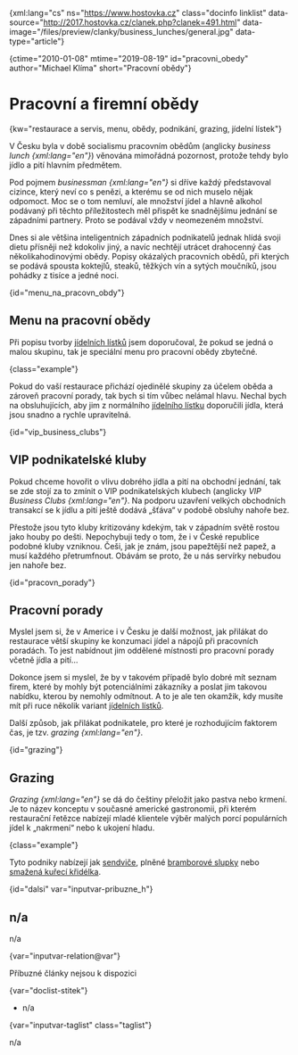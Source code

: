 
{xml:lang="cs" ns="https://www.hostovka.cz" class="docinfo linklist" data-source="http://2017.hostovka.cz/clanek.php?clanek=491.html" data-image="/files/preview/clanky/business_lunches/general.jpg" data-type="article"}

{ctime="2010-01-08" mtime="2019-08-19" id="pracovni_obedy" author="Michael Klíma" short="Pracovní obědy"}

# Pracovní a firemní obědy

<!-- generated attribute kw by user_updatekw.sh on 2020-07-05, do not edit -->

{kw="restaurace a servis, menu, obědy, podnikání, grazing, jídelní lístek"}

V Česku byla v době socialismu pracovním obědům (anglicky _business lunch {xml:lang="en"}_) věnována mimořádná pozornost, protože tehdy bylo jídlo a pití hlavním předmětem.

Pod pojmem _businessman {xml:lang="en"}_ si dříve každý představoval cizince, který neví co s penězi, a kterému se od nich muselo nějak odpomoct. Moc se o tom nemluví, ale množství jídel a hlavně alkohol podávaný při těchto příležitostech měl přispět ke snadnějšímu jednání se západními partnery. Proto se podával vždy v neomezeném množství.

Dnes si ale většina inteligentních západních podnikatelů jednak hlídá svoji dietu přísněji než kdokoliv jiný, a navíc nechtějí utrácet drahocenný čas několikahodinovými obědy. Popisy okázalých pracovních obědů, při kterých se podává spousta koktejlů, steaků, těžkých vín a sytých moučníků, jsou pohádky z tisíce a jedné noci.

{id="menu\_na\_pracovn_obdy"}

## Menu na pracovní obědy

Při popisu tvorby [jídelních lístků][1] jsem doporučoval, že pokud se jedná o malou skupinu, tak je speciální menu pro pracovní obědy zbytečné.

{class="example"}

Pokud do vaší restaurace přichází ojedinělé skupiny za účelem oběda a zároveň pracovní porady, tak bych si tím vůbec nelámal hlavu. Nechal bych na obsluhujících, aby jim z normálního [jídelního lístku][1] doporučili jídla, která jsou snadno a rychle upravitelná.

{id="vip\_business\_clubs"}

## VIP podnikatelské kluby

Pokud chceme hovořit o vlivu dobrého jídla a pití na obchodní jednání, tak se zde stojí za to zmínit o VIP podnikatelských klubech (anglicky _VIP Business Clubs {xml:lang="en"}_. Na podporu uzavření velkých obchodních transakcí se k jídlu a pití ještě dodává „šťáva“ v podobě obsluhy nahoře bez.

Přestože jsou tyto kluby kritizovány kdekým, tak v západním světě rostou jako houby po dešti. Nepochybuji tedy o tom, že i v České republice podobné kluby vzniknou. Češi, jak je znám, jsou papežtější než papež, a musí každého přetrumfnout. Obávám se proto, že u nás servírky nebudou jen nahoře bez.

{id="pracovn_porady"}

## Pracovní porady

Myslel jsem si, že v Americe i v Česku je další možnost, jak přilákat do restaurace větší skupiny ke konzumaci jídel a nápojů při pracovních poradách. To jest nabídnout jim oddělené místnosti pro pracovní porady včetně jídla a pití…

Dokonce jsem si myslel, že by v takovém případě bylo dobré mít seznam firem, které by mohly být potenciálními zákazníky a poslat jim takovou nabídku, kterou by nemohly odmítnout. A to je ale ten okamžik, kdy musíte mít při ruce několik variant [jídelních lístků][1].

Další způsob, jak přilákat podnikatele, pro které je rozhodujícím faktorem čas, je tzv. _grazing {xml:lang="en"}_.

{id="grazing"}

## Grazing

_Grazing {xml:lang="en"}_ se dá do češtiny přeložit jako pastva nebo krmení. Je to název konceptu v současné americké gastronomii, při kterém restaurační řetězce nabízejí mladé klientele výběr malých porcí populárních jídel k „nakrmení“ nebo k ukojení hladu.

{class="example"}

Tyto podniky nabízejí jak [sendviče][2], plněné [bramborové slupky][3] nebo [smažená kuřecí křidélka][4].

{id="dalsi" var="inputvar-pribuzne_h"}

## n/a

n/a

{var="inputvar-relation@var"}

Příbuzné články nejsou k dispozici

{var="doclist-stitek"}

  * n/a

{var="inputvar-taglist" class="taglist"}

n/a

 [1]: /jidelni_listek
 [2]: /sendvice
 [3]: /chipsy
 [4]: /kureci_kridelka

